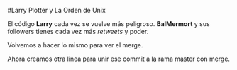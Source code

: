 #Larry Plotter y La Orden de Unix

El código **Larry** cada vez se vuelve más peligroso.
**BalMermort** y sus followers tienes cada vez más *retweets* y poder.

Volvemos a hacer lo mismo para ver el merge.

Ahora creamos otra linea para unir ese commit a la rama master con merge.
